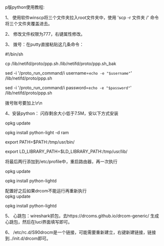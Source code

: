 p版python使用教程:

1、
   使用软件winscp将三个文件夹拉入root文件夹中，使用 'scp -r 文件夹 /' 命令将三个文件夹覆盖进去。
   
2、
   修改文件权限为777，右键属性修改。
   
3、
   拨号：在putty直接粘贴这几条命令：
   
   #!/bin/sh
   
   cp /lib/netifd/proto/ppp.sh /lib/netifd/proto/ppp.sh_bak
   
   sed -i '/proto_run_command/i username=`echo -e "$username"`' /lib/netifd/proto/ppp.sh
   
   sed -i '/proto_run_command/i password=`echo -e "$password"`' /lib/netifd/proto/ppp.sh
   
   拨号账号要加上\r\n
   
4、安装python：
闪存剩余大小低于7.5M，安以下方式安装

   opkg update

   opkg install python-light -d ram

   export PATH=$PATH:/tmp/usr/bin/

   export LD_LIBRARY_PATH=$LD_LIBRARY_PATH:/tmp/usr/lib/


   将最后两行添加到/etc/profile中，重启路由器，再一次执行
   
   opkg update    
   
   opkg install python-lightd
   
   配置好之后如果drcom不能运行再重新执行  
   opkg update    
   
   opkg install python-lightd
   
5、 
   心跳包：wireshark抓包，去https://drcoms.github.io/drcom-generic/  生成心跳包，然后在luci界面填写即可。
   
6、
   /etc/rc.d/S90drocm是一个链接，可能需要重新建立，右键新建链接，链接到../init.d/drcom即可。
